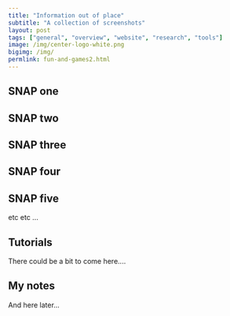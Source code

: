 ```yaml
---
title: "Information out of place"
subtitle: "A collection of screenshots"
layout: post
tags: ["general", "overview", "website", "research", "tools"]
image: /img/center-logo-white.png
bigimg: /img/
permlink: fun-and-games2.html
---
```


## SNAP one


## SNAP two



## SNAP three





## SNAP four



## SNAP five

etc etc ...



## Tutorials

There could be a bit to come here....




## My notes

And here later...